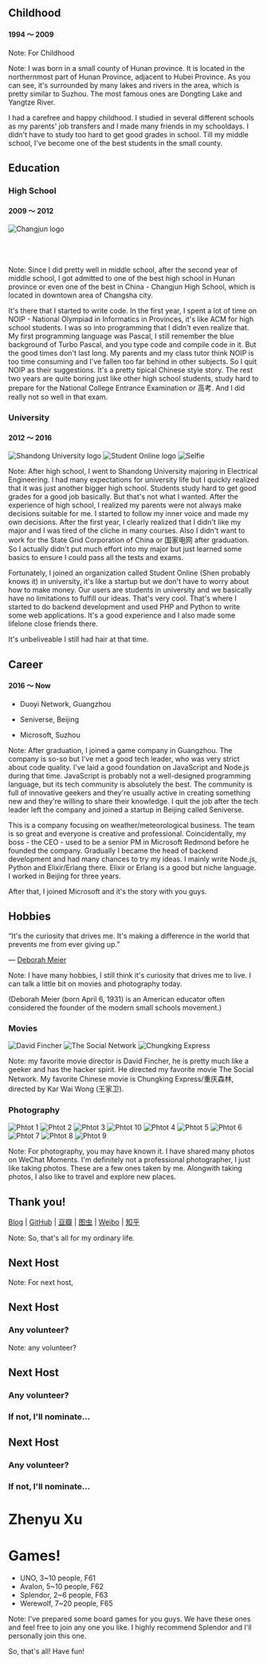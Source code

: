 ## Childhood

#### 1994 ～ 2009

Note:
For Childhood


<!-- .slide: data-background-iframe="https://www.google.com/maps/embed?pb=!1m18!1m12!1m3!1d444570.6137102581!2d112.39333314098128!3d29.481131399012867!2m3!1f0!2f0!3f0!3m2!1i1024!2i768!4f13.1!3m3!1m2!1s0x3427f903d5c3a987%3A0x1527eac40284ca59!2sHuarong%20County%2C%20Yueyang%2C%20Hunan%2C%20China!5e0!3m2!1sen!2s!4v1659771342868!5m2!1sen!2s" -->

Note:
I was born in a small county of Hunan province. It is located in the northernmost part of Hunan Province, adjacent to Hubei Province. As you can see, it's surrounded by many lakes and rivers in the area, which is pretty similar to Suzhou. The most famous ones are Dongting Lake and Yangtze River.

I had a carefree and happy childhood. I studied in several different schools as my parents' job transfers and I made many friends in my schooldays. I didn't have to study too hard to get good grades in school. Till my middle school, I've become one of the best students in the small county.



## Education


### High School
<!-- .slide: data-background-image="resource/img/2022-8/changjun-school.jpg" -->

#### 2009 ～ 2012

![Changjun logo](resource/img/2022-8/changjun-logo.jpeg) <!-- .element: class="fragment" data-fragment-index="1" style="max-width: 25%;" data-transition="fade-in" -->
<br /><br /><br /><br />

Note:
Since I did pretty well in middle school, after the second year of middle school, I got admitted to one of the best high school in Hunan province or even one of the best in China - Changjun High School, which is located in downtown area of Changsha city.

It's there that I started to write code. In the first year, I spent a lot of time on NOIP - National Olympiad in Informatics in Provinces, it's like ACM for high school students. I was so into programming that I didn't even realize that. My first programming language was Pascal, I still remember the blue background of Turbo Pascal, and you type code and compile code in it. But the good times don't last long. My parents and my class tutor think NOIP is too time consuming and I've fallen too far behind in other subjects. So I quit NOIP as their suggestions. It's a pretty tipical Chinese style story. The rest two years are quite boring just like other high school students, study hard to prepare for the National College Entrance Examination or 高考. And I did really not so well in that exam.


### University
<!-- .slide: data-background-image="resource/img/2022-8/shandong-university.jpg" -->

#### 2012 ～ 2016

![Shandong University logo](resource/img/2022-8/shandong-university-logo.jpg) <!-- .element: class="fragment" data-fragment-index="1" style="max-width: 25%;" data-transition="fade-in fade-out" -->
![Student Online logo](resource/img/2022-8/sdu-student-online.JPG) <!-- .element: class="fragment" data-fragment-index="2" style="max-width: 25%;" data-transition="fade-in fade-out" -->
![Selfie](resource/img/2022-8/selfie.JPG) <!-- .element: class="fragment" data-fragment-index="3" style="max-width: 25%;" data-transition="fade-in fade-out" -->

Note:
After high school, I went to Shandong University majoring in Electrical Engineering. I had many expectations for university life but I quickly realized that it was just another bigger high school. Students study hard to get good grades for a good job basically. But that's not what I wanted. After the experience of high school, I realized my parents were not always make decisions suitable for me. I started to follow my inner voice and made my own decisions. After the first year, I clearly realized that I didn't like my major and I was tired of the cliche in many courses. Also I didn't want to work for the State Grid Corporation of China or 国家电网 after graduation. So I actually didn't put much effort into my major but just learned some basics to ensure I could pass all the tests and exams.

Fortunately, I joined an organization called Student Online (Shen probably knows it) in university, it's like a startup but we don't have to worry about how to make money. Our users are students in university and we basically have no limitations to fulfill our ideas. That's very cool. That's where I started to do backend development and used PHP and Python to write some web applications. It's a good experience and I also made some lifelone close friends there.

It's unbeliveable I still had hair at that time.



## Career

#### 2016 ～ Now

- <!-- .element: class="fragment" data-fragment-index="1" --> Duoyi Network, Guangzhou 
<!-- .element: class="fragment" data-fragment-index="1" -->
  
- <!-- .element: class="fragment" data-fragment-index="2" --> Seniverse, Beijing 
<!-- .element: class="fragment" data-fragment-index="2" -->
  
- <!-- .element: class="fragment" data-fragment-index="3" --> Microsoft, Suzhou 
<!-- .element: class="fragment" data-fragment-index="3" -->

Note:
After graduation, I joined a game company in Guangzhou. The company is so-so but I've met a good tech leader, who was very strict about code quality. I've laid a good foundation on JavaScript and Node.js during that time. JavaScript is probably not a well-designed programming language, but its tech community is absolutely the best. The community is full of innovative geekers and they're usually active in creating something new and they're willing to share their knowledge. I quit the job after the tech leader left the company and joined a startup in Beijing called Seniverse.

This is a company focusing on weather/meteorological business. The team is so great and everyone is creative and professional. Coincidentally, my boss - the CEO - used to be a senior PM in Microsoft Redmond before he founded the company. Gradually I became the head of backend development and had many chances to try my ideas. I mainly write Node.js, Python and Elixir/Erlang there. Elixir or Erlang is a good but niche language. I worked in Beijing for three years.

After that, I joined Microsoft and it's the story with you guys.



## Hobbies

“It's the curiosity that drives me. It's making a difference in the world that prevents me from ever giving up.”

― [Deborah Meier](https://en.wikipedia.org/wiki/Deborah_Meier)

Note:
I have many hobbies, I still think it's curiosity that drives me to live. I can talk a little bit on movies and photography today.

(Deborah Meier (born April 6, 1931) is an American educator often considered the founder of the modern small schools movement.)


### Movies
<!-- .slide: data-background-video="resource/video/2022-8/movie-background.mp4" data-background-video-loop data-background-video-muted data-background-opacity="0.8"-->

![David Fincher](resource/img/2022-8/david-fincher.jpg) <!-- .element: class="fragment" data-fragment-index="1" style="max-width: 25%;" data-transition="fade-in fade-out" -->
![The Social Network](resource/img/2022-8/the-social-network.webp) <!-- .element: class="fragment" data-fragment-index="2" style="max-width: 21.15%;" data-transition="fade-in fade-out" -->
![Chungking Express](resource/img/2022-8/chungking-express.webp) <!-- .element: class="fragment" data-fragment-index="3" style="max-width: 22%;" data-transition="fade-in fade-out" -->

Note:
my favorite movie director is David Fincher, he is pretty much like a geeker and has the hacker spirit. He directed my favorite movie The Social Network. My favorite Chinese movie is Chungking Express/重庆森林, directed by Kar Wai Wong (王家卫).


### Photography <!-- .element: style="margin: 0" -->

![Phtot 1](resource/img/2022-8/photo1.JPG) <!-- .element: style="max-width: 23%; margin: 0" -->
![Phtot 2](resource/img/2022-8/photo2.JPG) <!-- .element: style="max-width: 23%; margin: 0" -->
![Phtot 3](resource/img/2022-8/photo3.JPG) <!-- .element: style="max-width: 23%; margin: 0" -->
![Phtot 10](resource/img/2022-8/photo10.JPG) <!-- .element: style="max-width: 23%; margin: 0" -->
![Phtot 4](resource/img/2022-8/photo4.JPG) <!-- .element: style="max-width: 15%; margin: 0" -->
![Phtot 5](resource/img/2022-8/photo5.JPG) <!-- .element: style="max-width: 15%; margin: 0" -->
![Phtot 6](resource/img/2022-8/photo6.JPG) <!-- .element: style="max-width: 15%; margin: 0" -->
![Phtot 7](resource/img/2022-8/photo7.JPG) <!-- .element: style="max-width: 15%; margin: 0" -->
![Phtot 8](resource/img/2022-8/photo8.JPG) <!-- .element: style="max-width: 15%; margin: 0" -->
![Phtot 9](resource/img/2022-8/photo9.JPG) <!-- .element: style="max-width: 15%; margin: 0" -->

Note:
For photography, you may have known it. I have shared many photos on WeChat Moments. I'm definitely not a professional photographer, I just like taking photos. These are a few ones taken by me. Alongwith taking photos, I also like to travel and explore new places.



## Thank you!

[Blog](https://maples7.com/) |
[GitHub](https://github.com/Maples7) |
[豆瓣](https://www.douban.com/people/MaplesSeven/) |
[图虫](https://maples7.tuchong.com/) |
[Weibo](https://weibo.com/u/3888197280) |
[知乎](https://www.zhihu.com/people/maples7)
<!-- .element: style="font-size: 20px" --> 

Note: So, that's all for my ordinary life.



## Next Host <!-- .slide: data-auto-animate -->

Note: For next host,


## Next Host <!-- .slide: data-auto-animate -->

### Any volunteer?

Note: any volunteer?


## Next Host <!-- .slide: data-auto-animate -->

### Any volunteer?

### If not, I'll nominate...


## Next Host <!-- .slide: data-auto-animate -->

### Any volunteer?

### If not, I'll nominate...

# Zhenyu Xu



# Games!
<!-- .slide: data-background-image="resource/img/2022-8/splendor.jpg" data-background-opacity="0.25" -->

- UNO, 3~10 people, F61
- Avalon, 5~10 people, F62
- Splendor, 2~6 people, F63
- Werewolf, 7~20 people, F65

Note:
I've prepared some board games for you guys. We have these ones and feel free to join any one you like. I highly recommend Splendor and I'll personally join this one.

So, that's all! Have fun!
